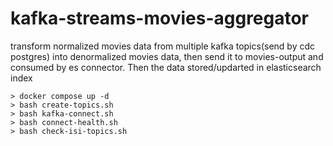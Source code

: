 # kafka-streams-movies-aggregator
transform normalized movies data from multiple kafka topics(send by cdc postgres) into denormalized movies data, then send it to movies-output and consumed by es connector. Then the data stored/updarted in elasticsearch index




    > docker compose up -d
    > bash create-topics.sh
    > bash kafka-connect.sh
    > bash connect-health.sh
    > bash check-isi-topics.sh
    
